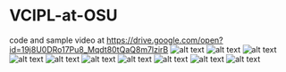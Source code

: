 # VCIPL-at-OSU
code and sample video at
https://drive.google.com/open?id=19j8U0DRo17Pu8_Mqdt80tQaQ8m7lzirB
![alt text](https://github.com/aaronwu2017/VCIPL-at-OSU/blob/master/report%20ecen5070(1)-page-001.jpg)
![alt text](https://github.com/aaronwu2017/VCIPL-at-OSU/blob/master/report%20ecen5070(1)-page-002.jpg)
![alt text](https://github.com/aaronwu2017/VCIPL-at-OSU/blob/master/report%20ecen5070(1)-page-003.jpg)
![alt text](https://github.com/aaronwu2017/VCIPL-at-OSU/blob/master/report%20ecen5070(1)-page-004.jpg)
![alt text](https://github.com/aaronwu2017/VCIPL-at-OSU/blob/master/report%20ecen5070(1)-page-005.jpg)
![alt text](https://github.com/aaronwu2017/VCIPL-at-OSU/blob/master/report%20ecen5070(1)-page-006.jpg)
![alt text](https://github.com/aaronwu2017/VCIPL-at-OSU/blob/master/report%20ecen5070(1)-page-007.jpg)
![alt text](https://github.com/aaronwu2017/VCIPL-at-OSU/blob/master/report%20ecen5070(1)-page-008.jpg)
![alt text](https://github.com/aaronwu2017/VCIPL-at-OSU/blob/master/report%20ecen5070(1)-page-009.jpg)
![alt text](https://github.com/aaronwu2017/VCIPL-at-OSU/blob/master/report%20ecen5070(1)-page-0010.jpg)
